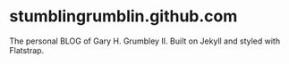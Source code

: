 stumblingrumblin.github.com
===========================

The personal BLOG of Gary H. Grumbley II. Built on Jekyll and styled with Flatstrap.